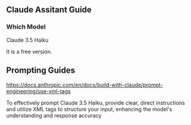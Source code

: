 ## Claude Assitant Guide

### Which Model

Claude 3.5 Haiku

It is a free version.

## Prompting Guides

https://docs.anthropic.com/en/docs/build-with-claude/prompt-engineering/use-xml-tags

To effectively prompt Claude 3.5 Haiku, provide clear, direct instructions and utilize XML tags to structure your input, enhancing the model's understanding and response accuracy 
